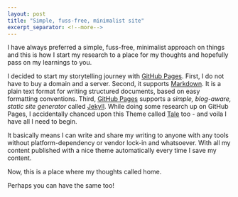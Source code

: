 ```yaml
---
layout: post
title: "Simple, fuss-free, minimalist site"
excerpt_separator: <!--more-->
---
```


I have always preferred a simple, fuss-free, minimalist approach on things and this is how I start my research to a place for my thoughts and hopefully pass on my learnings to you.<!--more-->

I decided to start my storytelling journey with [GitHub Pages][1]. First, I do not have to buy a domain and a server. Second, it supports [Markdown][2]. It is a plain text format for writing structured documents, based on easy formatting conventions. Third, [GitHub Pages][1] supports a _simple, blog-aware, static site generator_ called [Jekyll][3]. While doing some research up on GitHub Pages, I accidentally chanced upon this Theme called [Tale][4] too - and voila I have all I need to begin.

It basically means I can write and share my writing to anyone with any tools without platform-dependency or vendor lock-in and whatsoever. With all my content published with a nice theme automatically every time I save my content.

Now, this is a place where my thoughts called home.

Perhaps you can have the same too!

[1]: https://pages.github.com/
[2]: https://commonmark.org/
[3]: https://jekyllrb.com/
[4]: https://github.com/chesterhow/tale
